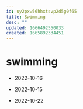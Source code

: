 ```yaml
---
id: uy2pxw56hhxtsvp2d5g0f65
title: Swimming
desc: ""
updated: 1666492550033
created: 1665892334451
---
```


# swimming

- 2022-10-16

- 2022-10-15

- 2022-10-22
